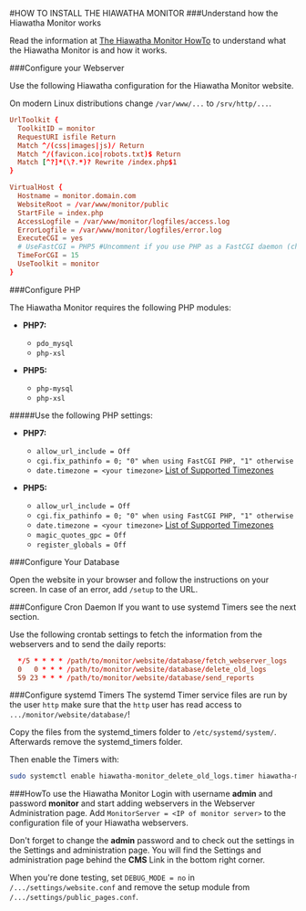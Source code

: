 #HOW TO INSTALL THE HIAWATHA MONITOR
###Understand how the Hiawatha Monitor works

Read the information at [The Hiawatha Monitor HowTo](https://www.hiawatha-webserver.org/howto/monitor)
to understand what the Hiawatha Monitor is and how it works.

###Configure your Webserver

Use the following Hiawatha configuration for the Hiawatha Monitor website.

On modern Linux distributions change `/var/www/...` to `/srv/http/...`.

```conf
UrlToolkit {
  ToolkitID = monitor
  RequestURI isfile Return
  Match ^/(css|images|js)/ Return
  Match ^/(favicon.ico|robots.txt)$ Return
  Match [^?]*(\?.*)? Rewrite /index.php$1
}

VirtualHost {
  Hostname = monitor.domain.com
  WebsiteRoot = /var/www/monitor/public
  StartFile = index.php
  AccessLogfile = /var/www/monitor/logfiles/access.log
  ErrorLogfile = /var/www/monitor/logfiles/error.log
  ExecuteCGI = yes
  # UseFastCGI = PHP5 #Uncomment if you use PHP as a FastCGI daemon (chage to PHP7 if needed)
  TimeForCGI = 15
  UseToolkit = monitor
}
```

###Configure PHP

The Hiawatha Monitor requires the following PHP modules:

*   **PHP7:**

    *   `pdo_mysql`
    *   `php-xsl`


*   **PHP5:**

    *   `php-mysql`
    *   `php-xsl`

#####Use the following PHP settings:

*   **PHP7:**

    *   `allow_url_include = Off`
    *   `cgi.fix_pathinfo = 0; "0" when using FastCGI PHP, "1" otherwise`
    *   `date.timezone = <your timezone>` [List of Supported Timezones](https://secure.php.net/manual/en/timezones.php)

*   **PHP5:**

    *   `allow_url_include = Off`
    *   `cgi.fix_pathinfo = 0; "0" when using FastCGI PHP, "1" otherwise`
    *   `date.timezone = <your timezone>` [List of Supported Timezones](https://secure.php.net/manual/en/timezones.php)
    *   `magic_quotes_gpc = Off`
    *   `register_globals = Off`

###Configure Your Database

Open the website in your browser and follow the instructions on your screen.
In case of an error, add `/setup` to the URL.

###Configure Cron Daemon
If you want to use systemd Timers see the next section.

Use the following crontab settings to fetch the information from the
webservers and to send the daily reports:

```conf
  */5 * * * * /path/to/monitor/website/database/fetch_webserver_logs
  0   0 * * * /path/to/monitor/website/database/delete_old_logs
  59 23 * * * /path/to/monitor/website/database/send_reports
```

###Configure systemd Timers
The systemd Timer service files are run by the user `http` make sure that
the `http` user has read access to `.../monitor/website/database/`!

Copy the files from the systemd_timers folder to `/etc/systemd/system/`.
Afterwards remove the systemd_timers folder.

Then enable the Timers with:

```sh
sudo systemctl enable hiawatha-monitor_delete_old_logs.timer hiawatha-monitor_fetch_webserver_logs.timer hiawatha-monitor_send_reports.timer
```

###HowTo use the Hiawatha Monitor
Login with username **admin** and password **monitor** and start adding
webservers in the Webserver Administration page.
Add `MonitorServer = <IP of monitor server>` to the configuration file of your
Hiawatha webservers.

Don't forget to change the **admin** password and to check out the settings in
the Settings and administration page.
You will find the Settings and administration page behind the **CMS** Link in
the bottom right corner.

When you're done testing,
set `DEBUG_MODE = no` in `/.../settings/website.conf` and remove the setup
module from `/.../settings/public_pages.conf`.
